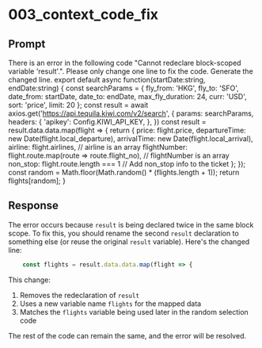 # 003_context_code_fix

## Prompt

There is an error in the following code "Cannot redeclare block-scoped variable 'result'.". Please only change one line to fix the code. Generate the changed line.
export default async function(startDate:string, endDate:string) {
    const searchParams = {
        fly_from: 'HKG',
        fly_to: 'SFO',
        date_from: startDate,
        date_to: endDate,
        max_fly_duration: 24,
        curr: 'USD',
        sort: 'price',
        limit: 20
    };
    const result = await axios.get('https://api.tequila.kiwi.com/v2/search', {
        params: searchParams,
        headers: {
        'apikey': Config.KIWI_API_KEY,
        },
    })
    const result = result.data.data.map(flight => {
        return {
        price: flight.price,
        departureTime: new Date(flight.local_departure),
        arrivalTime: new Date(flight.local_arrival),
        airline: flight.airlines, // airline is an array
        flightNumber: flight.route.map(route => route.flight_no), // flightNumber is an array
        non_stop: flight.route.length === 1 // Add non_stop info to the ticket
        };
    });
    const random = Math.floor(Math.random() * (flights.length + 1));
    return flights[random];
}

## Response

The error occurs because `result` is being declared twice in the same block scope. To fix this, you should rename the second `result` declaration to something else (or reuse the original `result` variable). Here's the changed line:

```typescript
    const flights = result.data.data.map(flight => {
```

This change:
1. Removes the redeclaration of `result`
2. Uses a new variable name `flights` for the mapped data
3. Matches the `flights` variable being used later in the random selection code

The rest of the code can remain the same, and the error will be resolved.

